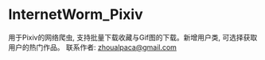 # InternetWorm_Pixiv
用于Pixiv的网络爬虫, 支持批量下载收藏与Gif图的下载。新增用户类, 可选择获取用户的热门作品。
联系作者: zhoualpaca@gmail.com

